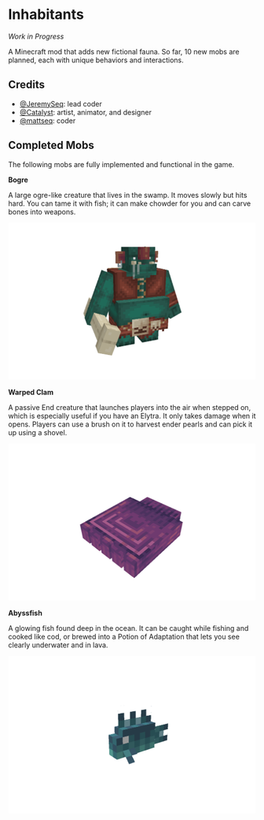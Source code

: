 # Inhabitants
_Work in Progress_

A Minecraft mod that adds new fictional fauna.
So far, 10 new mobs are planned, each with unique behaviors and interactions.

## Credits
- [@JeremySeq](https://jeremyseq.dev/): lead coder
- [@Catalyst](https://x.com/Catalyst2000251): artist, animator, and designer
- [@mattseq](https://www.curseforge.com/members/mattseq/projects): coder

## Completed Mobs

The following mobs are fully implemented and functional in the game.

**Bogre**

A large ogre-like creature that lives in the swamp. It moves slowly but hits hard. You can tame it with fish; it can make chowder for you and can carve bones into weapons.

![Bogre](images/bogre.gif)

**Warped Clam**

A passive End creature that launches players into the air when stepped on, which is especially useful if you have an Elytra. It only takes damage when it opens. Players can use a brush on it to harvest ender pearls and can pick it up using a shovel.

![Warped Clam](images/warped_clam.gif)

**Abyssfish**

A glowing fish found deep in the ocean. It can be caught while fishing and cooked like cod, or brewed into a Potion of Adaptation that lets you see clearly underwater and in lava.

![Abyssfish](images/abyssfish.gif)

